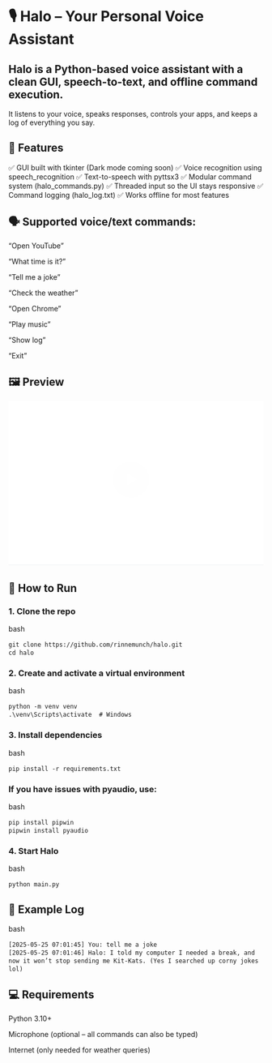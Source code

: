 # 🎙️ Halo – Your Personal Voice Assistant


## Halo is a Python-based voice assistant with a clean GUI, speech-to-text, and offline command execution.
It listens to your voice, speaks responses, controls your apps, and keeps a log of everything you say.

## 🧠 Features
✅ GUI built with tkinter (Dark mode coming soon)
✅ Voice recognition using speech_recognition
✅ Text-to-speech with pyttsx3
✅ Modular command system (halo_commands.py)
✅ Threaded input so the UI stays responsive
✅ Command logging (halo_log.txt)
✅ Works offline for most features

## 🗣️ Supported voice/text commands:

“Open YouTube”

“What time is it?”

“Tell me a joke”

“Check the weather”

“Open Chrome”

“Play music”

“Show log”

“Exit”

## 🖼️ Preview

![Preview](Gifs/halo_face_v2.gif)


## 🚀 How to Run

### 1. Clone the repo
bash
````
git clone https://github.com/rinnemunch/halo.git
cd halo
````

### 2. Create and activate a virtual environment
bash 
````
python -m venv venv
.\venv\Scripts\activate  # Windows
````

### 3. Install dependencies
bash
````
pip install -r requirements.txt 
````

### If you have issues with pyaudio, use:
bash 
````
pip install pipwin
pipwin install pyaudio
````

### 4. Start Halo
bash
````
python main.py
````
## 📂 Example Log
bash
````
[2025-05-25 07:01:45] You: tell me a joke
[2025-05-25 07:01:46] Halo: I told my computer I needed a break, and now it won’t stop sending me Kit-Kats. (Yes I searched up corny jokes lol)
````
## 💻 Requirements
Python 3.10+

Microphone (optional – all commands can also be typed)

Internet (only needed for weather queries)